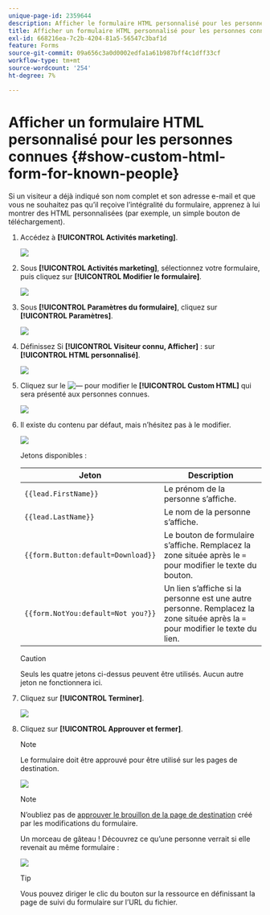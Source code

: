 ```yaml
---
unique-page-id: 2359644
description: Afficher le formulaire HTML personnalisé pour les personnes connues - Documents Marketo - Documentation du produit
title: Afficher un formulaire HTML personnalisé pour les personnes connues
exl-id: 668216ea-7c2b-4204-81a5-56547c3baf1d
feature: Forms
source-git-commit: 09a656c3a0d0002edfa1a61b987bff4c1dff33cf
workflow-type: tm+mt
source-wordcount: '254'
ht-degree: 7%

---
```


# Afficher un formulaire HTML personnalisé pour les personnes connues {#show-custom-html-form-for-known-people}

Si un visiteur a déjà indiqué son nom complet et son adresse e-mail et que vous ne souhaitez pas qu’il reçoive l’intégralité du formulaire, apprenez à lui montrer des HTML personnalisées (par exemple, un simple bouton de téléchargement).

1. Accédez à **[!UICONTROL Activités marketing]**.

   ![](assets/login-marketing-activities-5.png)

1. Sous **[!UICONTROL Activités marketing]**, sélectionnez votre formulaire, puis cliquez sur **[!UICONTROL Modifier le formulaire]**.

   ![](assets/image2014-9-15-12-3a24-3a6.png)

1. Sous **[!UICONTROL Paramètres du formulaire]**, cliquez sur **[!UICONTROL Paramètres]**.

   ![](assets/image2014-9-15-12-3a24-3a36.png)

1. Définissez Si **[!UICONTROL Visiteur connu, Afficher]** : sur **[!UICONTROL HTML personnalisé]**.

   ![](assets/image2014-9-15-12-3a24-3a59.png)

1. Cliquez sur le ![—](assets/image2014-9-25-14-3a1-3a26.png) pour modifier le **[!UICONTROL Custom HTML]** qui sera présenté aux personnes connues.

   ![](assets/image2014-9-15-12-3a25-3a38.png)

1. Il existe du contenu par défaut, mais n’hésitez pas à le modifier.

   ![](assets/image2014-9-15-12-3a25-3a49.png)

   Jetons disponibles :

   | Jeton | Description |
   |---|---|
   | `{{lead.FirstName}}` | Le prénom de la personne s’affiche. |
   | `{{lead.LastName}}` | Le nom de la personne s’affiche. |
   | `{{form.Button:default=Download}}` | Le bouton de formulaire s’affiche. Remplacez la zone située après le `=` pour modifier le texte du bouton. |
   | `{{form.NotYou:default=Not you?}}` | Un lien s’affiche si la personne est une autre personne. Remplacez la zone située après la `=` pour modifier le texte du lien. |

   >[!CAUTION]
   >
   >Seuls les quatre jetons ci-dessus peuvent être utilisés. Aucun autre jeton ne fonctionnera ici.

1. Cliquez sur **[!UICONTROL Terminer]**.

   ![](assets/image2014-9-15-12-3a27-3a25.png)

1. Cliquez sur **[!UICONTROL Approuver et fermer]**.

   >[!NOTE]
   >
   >Le formulaire doit être approuvé pour être utilisé sur les pages de destination.

   ![](assets/image2014-9-15-12-3a27-3a53.png)

   >[!NOTE]
   >
   >N’oubliez pas de [approuver le brouillon de la page de destination](/help/marketo/product-docs/demand-generation/landing-pages/understanding-landing-pages/approve-unapprove-or-delete-a-landing-page.md) créé par les modifications du formulaire.

   Un morceau de gâteau ! Découvrez ce qu’une personne verrait si elle revenait au même formulaire :

   ![](assets/image2014-9-15-12-3a28-3a12.png)

   >[!TIP]
   >
   >Vous pouvez diriger le clic du bouton sur la ressource en définissant la page de suivi du formulaire sur l’URL du fichier.

